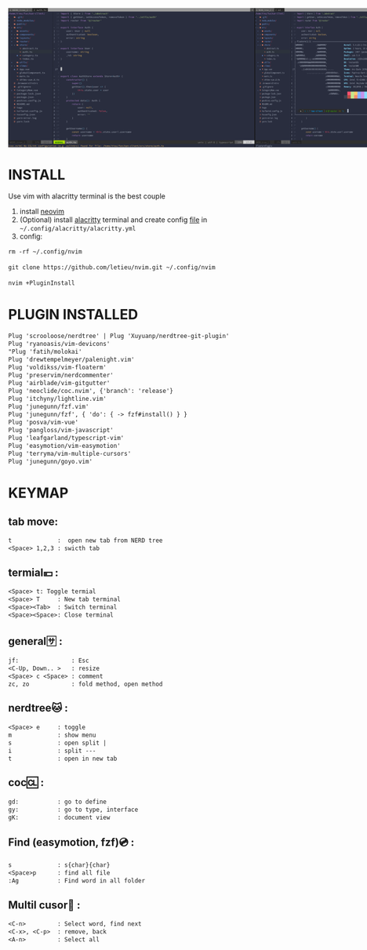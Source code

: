 
<div style='display: flex; justify-content: space-between'>
<img src='https://github.com/letieu/nvim/blob/master/images/1.png?raw=true' width='800px'/>
<img src='https://github.com/letieu/nvim/blob/master/images/2.png?raw=true' width='400px'/>
<img src='https://github.com/letieu/nvim/blob/master/images/3.png?raw=true' width='400px'/>
</div>

# INSTALL
Use vim with alacritty terminal is the best couple

1. install [neovim](https://neovim.io)
2. (Optional) install [alacritty](https://github.com/alacritty/alacritty) terminal and create config [file](https://github.com/letieu/nvim/blob/master/alacritty.yml) in `~/.config/alacritty/alacritty.yml`
3. config: 
```
rm -rf ~/.config/nvim

git clone https://github.com/letieu/nvim.git ~/.config/nvim

nvim +PluginInstall
```
# PLUGIN INSTALLED
``` 
Plug 'scrooloose/nerdtree' | Plug 'Xuyuanp/nerdtree-git-plugin'
Plug 'ryanoasis/vim-devicons'
"Plug 'fatih/molokai'
Plug 'drewtempelmeyer/palenight.vim'
Plug 'voldikss/vim-floaterm'
Plug 'preservim/nerdcommenter'
Plug 'airblade/vim-gitgutter'
Plug 'neoclide/coc.nvim', {'branch': 'release'}
Plug 'itchyny/lightline.vim'
Plug 'junegunn/fzf.vim'
Plug 'junegunn/fzf', { 'do': { -> fzf#install() } }
Plug 'posva/vim-vue'
Plug 'pangloss/vim-javascript'
Plug 'leafgarland/typescript-vim'
Plug 'easymotion/vim-easymotion'
Plug 'terryma/vim-multiple-cursors'
Plug 'junegunn/goyo.vim'
```
# KEYMAP
## tab move: 
```
t             :  open new tab from NERD tree
<Space> 1,2,3 : swicth tab
```
## termial💴 :
```
<Space> t: Toggle termial
<Space> T     : New tab terminal
<Space><Tab>  : Switch terminal
<Space><Space>: Close terminal
```
## general🈂 :
```
jf:               : Esc
<C-Up, Down.. >   : resize
<Space> c <Space> : comment
zc, zo            : fold method, open method
```
## nerdtree🐱 :
```
<Space> e     : toggle
m             : show menu
s             : open split | 
i             : split ---
t             : open in new tab
```

## coc🆑 :
```
gd:           : go to define
gy:           : go to type, interface
gK:           : document view
```

## Find (easymotion, fzf)💿 :
```
s             : s{char}{char}
<Space>p      : find all file
:Ag           : Find word in all folder
```
## Multil cusor📠 : 
```
<C-n>         : Select word, find next
<C-x>, <C-p>  : remove, back 
<A-n>         : Select all
```
